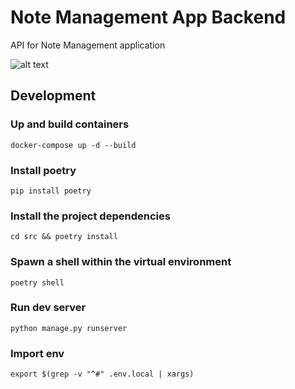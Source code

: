 # Note Management App Backend

API for Note Management application

![alt text](https://img.shields.io/badge/python-3.10.9-green)

## Development

### Up and build containers
```shell
docker-compose up -d --build
```

### Install poetry
```shell
pip install poetry
```
 
### Install the project dependencies
```shell
cd src && poetry install
```

### Spawn a shell within the virtual environment
```shell
poetry shell
```

### Run dev server
```shell
python manage.py runserver
```

### Import env 
```shell
export $(grep -v "^#" .env.local | xargs)
``` 
